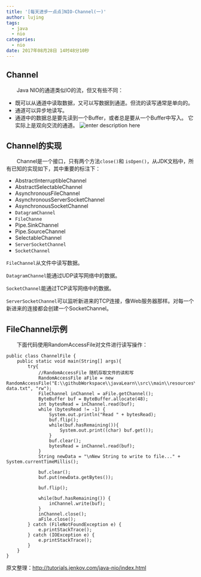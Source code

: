 ```yaml
---
title: '[每天进步一点点]NIO-Channel(一)'
author: lujing
tags:
  - java
  - nio
categories:
  - nio
date: 2017年08月28日 14时48分10秒
---
```

## Channel
&emsp;&emsp;Java NIO的通道类似IO的流，但又有些不同：
* 既可以从通道中读取数据，又可以写数据到通道。但流的读写通常是单向的。
* 通道可以异步地读写。
* 通道中的数据总是要先读到一个Buffer，或者总是要从一个Buffer中写入。
它实际上是双向交流的通道。
![enter description here][1]

## Channel的实现

&emsp;&emsp;Channel是一个接口，只有两个方法`close()`和 `isOpen()`，从JDK文档中，所有已知的实现如下，其中重要的标注下：
- AbstractInterruptibleChannel
- AbstractSelectableChannel
- AsynchronousFileChannel
- AsynchronousServerSocketChannel
- AsynchronousSocketChannel
- `DatagramChannel`
- `FileChanne`
- Pipe.SinkChannel
- Pipe.SourceChannel
- SelectableChannel
- `ServerSocketChannel`
- `SocketChannel`

`FileChannel`从文件中读写数据。

`DatagramChannel`能通过UDP读写网络中的数据。

`SocketChannel`能通过TCP读写网络中的数据。

`ServerSocketChannel`可以监听新进来的TCP连接，像Web服务器那样。对每一个新进来的连接都会创建一个SocketChannel。

## FileChannel示例
&emsp;&emsp;下面代码使用RandomAccessFile对文件进行读写操作：
```
public class ChannelFile {
    public static void main(String[] args){
        try{
            //RandomAccessFile 随机存取文件的读和写
            RandomAccessFile aFile = new RandomAccessFile("E:\\githubWorkspace\\javaLearn\\src\\main\\resources\\nio\\channel\\data\\nio-data.txt", "rw");
            FileChannel inChannel = aFile.getChannel();
            ByteBuffer buf = ByteBuffer.allocate(48);
            int bytesRead = inChannel.read(buf);
            while (bytesRead != -1) {
                System.out.println("Read " + bytesRead);
                buf.flip();
                while(buf.hasRemaining()){
                    System.out.print((char) buf.get());
                }
                buf.clear();
                bytesRead = inChannel.read(buf);
            }
            String newData = "\nNew String to write to file..." + System.currentTimeMillis();

            buf.clear();
            buf.put(newData.getBytes());

            buf.flip();

            while(buf.hasRemaining()) {
                inChannel.write(buf);
            }
            inChannel.close();
            aFile.close();
        } catch (FileNotFoundException e) {
            e.printStackTrace();
        } catch (IOException e) {
            e.printStackTrace();
        }
    }
}
```

原文整理：http://tutorials.jenkov.com/java-nio/index.html


  [1]: http://otqn63yyl.bkt.clouddn.com/github/images/170828/overview-channels-buffers.png